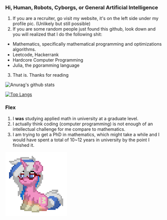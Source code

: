 ### Hi, Human, Robots, Cyborgs, or General Artificial Intelligence


1. If you are a recruiter, go visit my website, it's on the left side under my profile pic. (Unlikely but still possible)
2. If you are some random people just found this github, look down and you will realized that I do the following shit: 
  * Mathematics, specifically mathematical programming and optimizations algorithms. 
  * Leetcode, Hackerrank
  * Hardcore Computer Programming
  * Julia, the pgoramming language
3. That is. Thanks for reading

![Anurag's github stats](https://github-readme-stats.vercel.app/api?username=iluvjava&show_icons=true&theme=radical)

[![Top Langs](https://github-readme-stats.vercel.app/api/top-langs/?username=iluvjava&layout=compact)](https://github.com/anuraghazra/github-readme-stats)


### Flex
1. I **was** studying applied math in university at a graduate level.
2. I actually think coding (computer programming) is not enough of an intellectual challenge for me compare to mathematics.
3. I am trying to get a PhD in mathematics, which might take a while and I would have spent a total of 10~12 years in university by the point I finished it. 

![](pony-town-Alto.gif)

